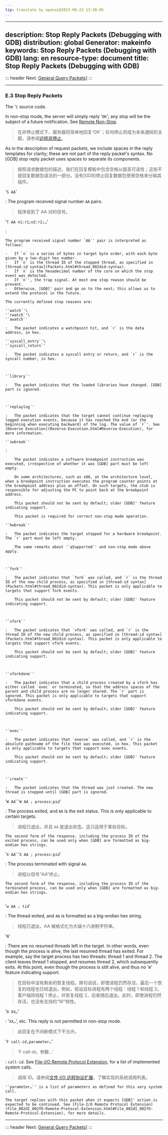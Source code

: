 ```yaml
---
tip: translate by openai@2023-06-23 13:38:05
...
```

---
description: Stop Reply Packets (Debugging with GDB)
distribution: global
Generator: makeinfo
keywords: Stop Reply Packets (Debugging with GDB)
lang: en
resource-type: document
title: Stop Reply Packets (Debugging with GDB)
----------------------------------------------

::: header
Next: [General Query Packets](General-Query-Packets.html#General-Query-Packets)]
:::

---

### E.3 Stop Reply Packets

The '`C` source code.

In non-stop mode, the server will simply reply '`OK`'; any stop will be the subject of a future notification. See [Remote Non-Stop](Remote-Non_002dStop.html#Remote-Non_002dStop).

> 在非停止模式下，服务器将简单地回复'OK'；任何停止将成为未来通知的主题。请参阅[远程非停止](Remote-Non_002dStop.html#Remote-Non_002dStop)。

As in the description of request packets, we include spaces in the reply templates for clarity; these are not part of the reply packet's syntax. No [GDB] stop reply packet uses spaces to separate its components.

> 按照请求数据包的描述，我们在回复模板中包含空格以提高可读性；这些不是回复数据包语法的一部分。没有[GDB]停止回复数据包使用空格来分隔其组件。

'`S AA`'

:   The program received signal number `AA` pairs.

> 程序收到了 AA 对的信号。

'`T AA n1:r1;n2:r2;…`'

:

```
The program received signal number `AA`' pair is interpreted as follows:

-   If `n` is a series of bytes in target byte order, with each byte given by a two-digit hex number.
-   If `n` is the thread ID of the stopped thread, as specified in [thread-id syntax](Packets.html#thread_002did-syntax).
-   If `n` is the hexadecimal number of the core on which the stop event was detected.
-   If `n`', the trap signal. At most one stop reason should be present.
-   Otherwise, [GDB]' pair and go on to the next; this allows us to extend the protocol in the future.

The currently defined stop reasons are:

'`watch`'\
'`rwatch`'\
'`awatch`'

:   The packet indicates a watchpoint hit, and `r` is the data address, in hex.

'`syscall_entry`'\
'`syscall_return`'

:   The packet indicates a syscall entry or return, and `r` is the syscall number, in hex.

    

'`library`'

:   The packet indicates that the loaded libraries have changed. [GDB] part is ignored.

    

'`replaylog`'

:   The packet indicates that the target cannot continue replaying logged execution events, because it has reached the end (or the beginning when executing backward) of the log. The value of `r`'. See [Reverse Execution](Reverse-Execution.html#Reverse-Execution), for more information.

'`swbreak`'

:   

    The packet indicates a software breakpoint instruction was executed, irrespective of whether it was [GDB] part must be left empty.

    On some architectures, such as x86, at the architecture level, when a breakpoint instruction executes the program counter points at the breakpoint address plus an offset. On such targets, the stub is responsible for adjusting the PC to point back at the breakpoint address.

    This packet should not be sent by default; older [GDB]' feature indicating support.

    This packet is required for correct non-stop mode operation.

'`hwbreak`'

:   The packet indicates the target stopped for a hardware breakpoint. The `r` part must be left empty.

    The same remarks about '`qSupported`' and non-stop mode above apply.

    

'`fork`'

:   The packet indicates that `fork` was called, and `r` is the thread ID of the new child process, as specified in [thread-id syntax](Packets.html#thread_002did-syntax). This packet is only applicable to targets that support fork events.

    This packet should not be sent by default; older [GDB]' feature indicating support.

    

'`vfork`'

:   The packet indicates that `vfork` was called, and `r` is the thread ID of the new child process, as specified in [thread-id syntax](Packets.html#thread_002did-syntax). This packet is only applicable to targets that support vfork events.

    This packet should not be sent by default; older [GDB]' feature indicating support.

    

'`vforkdone`'

:   The packet indicates that a child process created by a vfork has either called `exec` or terminated, so that the address spaces of the parent and child process are no longer shared. The `r` part is ignored. This packet is only applicable to targets that support vforkdone events.

    This packet should not be sent by default; older [GDB]' feature indicating support.

    

'`exec`'

:   The packet indicates that `execve` was called, and `r` is the absolute pathname of the file that was executed, in hex. This packet is only applicable to targets that support exec events.

    This packet should not be sent by default; older [GDB]' feature indicating support.

    

'`create`'

:   The packet indicates that the thread was just created. The new thread is stopped until [GDB] part is ignored.
```

'`W AA`'
'`W AA ; process:pid`'

:   The process exited, and `AA` is the exit status. This is only applicable to certain targets.

> 进程已退出，并且 `AA` 是退出状态。这只适用于某些目标。

```
The second form of the response, including the process ID of the exited process, can be used only when [GDB] are formatted as big-endian hex strings.
```

'`X AA`'
'`X AA ; process:pid`'

:   The process terminated with signal `AA`.

> 进程以信号“AA”终止。

```
The second form of the response, including the process ID of the terminated process, can be used only when [GDB] are formatted as big-endian hex strings.


```

'`w AA ; tid`'

:   The thread exited, and `AA` is formatted as a big-endian hex string.

> 线程已退出，AA 被格式化为大端十六进制字符串。

'`N`'

:   There are no resumed threads left in the target. In other words, even though the process is alive, the last resumed thread has exited. For example, say the target process has two threads: thread 1 and thread 2. The client leaves thread 1 stopped, and resumes thread 2, which subsequently exits. At this point, even though the process is still alive, and thus no '`W`' feature indicating support.

> 在目标中没有剩余的恢复线程。换句话说，即使进程仍然存活，最后一个恢复的线程也已经退出。例如，假设目标进程有两个线程：线程 1 和线程 2。客户端将线程 1 停止，并恢复线程 2，后者随后退出。此时，即使进程仍然存活，也没有支持的“W”特性。

'`O XX…`'

:   '`XX…`', etc. This reply is not permitted in non-stop mode.

> 此回复在不间断模式下不允许。

'`F call-id,parameter…`'

> 'F call-id，参数...'

:   `call-id`. See [File-I/O Remote Protocol Extension](File_002dI_002fO-Remote-Protocol-Extension.html#File_002dI_002fO-Remote-Protocol-Extension), for a list of implemented system calls.

> 调用 ID。请参阅[文件 I/O 远程协议扩展](File_002dI_002fO-Remote-Protocol-Extension.html#File_002dI_002fO-Remote-Protocol-Extension)，了解实现的系统调用列表。

```
'`parameter…`' is a list of parameters as defined for this very system call.

The target replies with this packet when it expects [GDB]' action is expected to be continued. See [File-I/O Remote Protocol Extension](File_002dI_002fO-Remote-Protocol-Extension.html#File_002dI_002fO-Remote-Protocol-Extension), for more details.
```

---

::: header
Next: [General Query Packets](General-Query-Packets.html#General-Query-Packets)]
:::
